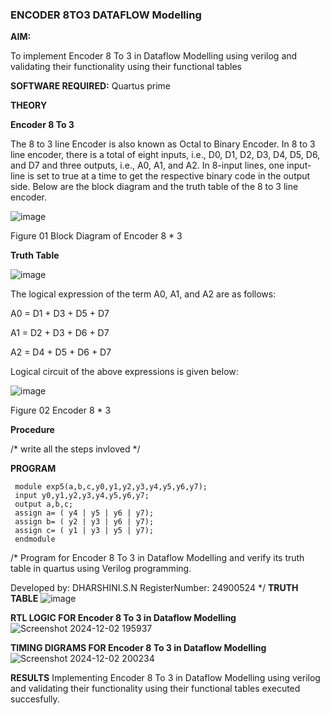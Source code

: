 ### ENCODER 8TO3 DATAFLOW Modelling

**AIM:**

To implement  Encoder 8 To 3 in Dataflow Modelling using verilog and validating their functionality using their functional tables

**SOFTWARE REQUIRED:** Quartus prime

**THEORY**

**Encoder 8 To 3**

The 8 to 3 line Encoder is also known as Octal to Binary Encoder. In 8 to 3 line encoder, there is a total of eight inputs, i.e., D0, D1, D2, D3, D4, D5, D6, and D7 and three outputs, i.e., A0, A1, and A2. In 8-input lines, one input-line is set to true at a time to get the respective binary code in the output side. Below are the block diagram and the truth table of the 8 to 3 line encoder.

![image](https://github.com/naavaneetha/ENCODER8TO3DATAFLOW/assets/154305477/0bc242c1-eb9e-4c47-afe5-30428470efc3)

Figure 01  Block Diagram of Encoder 8 * 3

**Truth Table**

![image](https://github.com/naavaneetha/ENCODER8TO3DATAFLOW/assets/154305477/35496b14-ae6e-4cd1-9abd-d6736b576575)

The logical expression of the term A0, A1, and A2 are as follows:

A0 = D1 + D3 + D5 + D7

A1 = D2 + D3 + D6 + D7

A2 = D4 + D5 + D6 + D7

Logical circuit of the above expressions is given below:

![image](https://github.com/naavaneetha/ENCODER8TO3DATAFLOW/assets/154305477/95acaee6-c873-4c75-89eb-ef09fb158053)

Figure 02  Encoder 8 * 3

**Procedure**

/* write all the steps invloved */

**PROGRAM**
```
 module exp5(a,b,c,y0,y1,y2,y3,y4,y5,y6,y7);
 input y0,y1,y2,y3,y4,y5,y6,y7;
 output a,b,c;
 assign a= ( y4 | y5 | y6 | y7);
 assign b= ( y2 | y3 | y6 | y7);
 assign c= ( y1 | y3 | y5 | y7);
 endmodule
```
/* Program for Encoder 8 To 3 in Dataflow Modelling and verify its truth table in quartus using Verilog programming. 

Developed by: DHARSHINI.S.N RegisterNumber: 24900524
*/
**TRUTH TABLE**
![image](https://github.com/user-attachments/assets/f7bb1554-3e7e-49fd-a957-85398872f6ac)


**RTL LOGIC FOR Encoder 8 To 3 in Dataflow Modelling**
![Screenshot 2024-12-02 195937](https://github.com/user-attachments/assets/4b225a2c-83d0-4a94-9b9c-e2a8f3771c7d)


**TIMING DIGRAMS FOR Encoder 8 To 3 in Dataflow Modelling**
![Screenshot 2024-12-02 200234](https://github.com/user-attachments/assets/88d28176-7e35-4de6-99eb-697be5594279)


**RESULTS**
Implementing Encoder 8 To 3 in Dataflow Modelling using verilog and validating their functionality using their functional tables executed succesfully.



